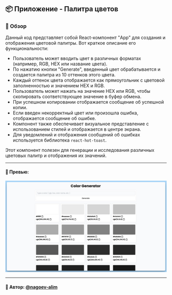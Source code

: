 ## 📦 Приложение - Палитра цветов

### 🚀 Обзор
Данный код представляет собой React-компонент "App" для создания и отображения цветовой палитры. Вот краткое описание его функциональности:

- Пользователь может вводить цвет в различных форматах (например, RGB, HEX или название цвета).
- По нажатию кнопки "Generate", введенный цвет обрабатывается и создается палитра из 10 оттенков этого цвета.
- Каждый оттенок цвета отображается как прямоугольник с цветовой заполненностью и значением HEX и RGB.
- Пользователь может нажать на значение HEX или RGB, чтобы скопировать соответствующее значение в буфер обмена.
- При успешном копировании отображается сообщение об успешной копии.
- Если введен некорректный цвет или произошла ошибка, отображается сообщение об ошибке.
- Компонент также обеспечивает визуальное представление с использованием стилей и отображается в центре экрана.
- Для уведомлений и отображения сообщений об ошибках используется библиотека `react-hot-toast`.

Этот компонент полезен для генерации и исследования различных цветовых палитр и отображения их значений.

---
#### 🌄 Превью:
![Превью](public/images/preview.jpg)


-----
#### 🙌 Автор: [@nagoev-alim](https://github.com/nagoev-alim)

